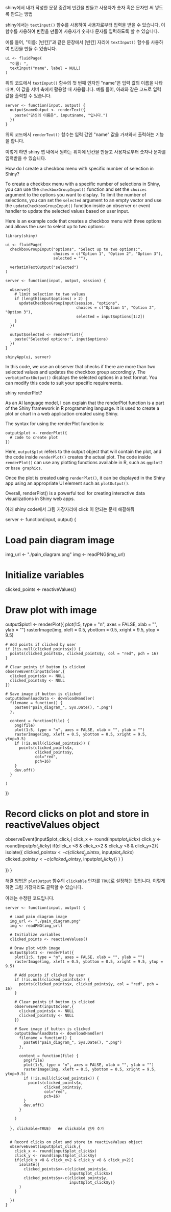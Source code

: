 shiny에서 내가 작성한 문장 중간에 빈칸을 만들고 사용자가 숫자 혹은 문자만 써 넣도록 만드는 방법

shiny에서는 `textInput()` 함수를 사용하여 사용자로부터 입력을 받을 수 있습니다. 이 함수를 사용하여 빈칸을 만들어 사용자가 숫자나 문자를 입력하도록 할 수 있습니다.

예를 들어, "이름: [빈칸]"과 같은 문장에서 [빈칸] 자리에 `textInput()` 함수를 사용하여 빈칸을 만들 수 있습니다.

```
ui <- fluidPage(
  "이름: ",
  textInput("name", label = NULL)
)
```

위의 코드에서 `textInput()` 함수의 첫 번째 인자인 "name"은 입력 값의 이름을 나타내며, 이 값을 서버 측에서 활용할 때 사용됩니다. 예를 들어, 아래와 같은 코드로 입력 값을 출력할 수 있습니다.

```
server <- function(input, output) {
  output$nameOutput <- renderText({
    paste("당신의 이름은", input$name, "입니다.")
  })
}
```

위의 코드에서 `renderText()` 함수는 입력 값인 "name" 값을 가져와서 출력하는 기능을 합니다. 

이렇게 하면 shiny 앱 내에서 원하는 위치에 빈칸을 만들고 사용자로부터 숫자나 문자를 입력받을 수 있습니다.


How do I create a checkbox menu with specific number of selection in Shiny?

To create a checkbox menu with a specific number of selections in Shiny, you can use the `checkboxGroupInput()` function and set the `choices` argument to the options you want to display. To limit the number of selections, you can set the `selected` argument to an empty vector and use the `updateCheckboxGroupInput()` function inside an observer or event handler to update the selected values based on user input.

Here is an example code that creates a checkbox menu with three options and allows the user to select up to two options:

```
library(shiny)

ui <- fluidPage(
  checkboxGroupInput("options", "Select up to two options:",
                     choices = c("Option 1", "Option 2", "Option 3"),
                     selected = ""),
  
  verbatimTextOutput("selected")
)

server <- function(input, output, session) {
  
  observe({
    # limit selection to two values
    if (length(input$options) > 2) {
      updateCheckboxGroupInput(session, "options",
                               choices = c("Option 1", "Option 2", "Option 3"),
                               selected = input$options[1:2])
    }
  })
  
  output$selected <- renderPrint({
    paste("Selected options:", input$options)
  })
}

shinyApp(ui, server)
```

In this code, we use an observer that checks if there are more than two selected values and updates the checkbox group accordingly. The `verbatimTextOutput()` displays the selected options in a text format. You can modify this code to suit your specific requirements.


shiny renderPlot?

As an AI language model, I can explain that the renderPlot function is a part of the Shiny framework in R programming language. It is used to create a plot or chart in a web application created using Shiny.

The syntax for using the renderPlot function is:

```
output$plot <- renderPlot({
  # code to create plot
})
```

Here, `output$plot` refers to the output object that will contain the plot, and the code inside `renderPlot()` creates the actual plot. The code inside `renderPlot()` can use any plotting functions available in R, such as `ggplot2` or `base graphics`.

Once the plot is created using `renderPlot()`, it can be displayed in the Shiny app using an appropriate UI element such as `plotOutput()`.

Overall, renderPlot() is a powerful tool for creating interactive data visualizations in Shiny web apps.




아래 shiny code에서 그림 가장자리에 click 이 안되는 문제 해결해줘

server <- function(input, output) {
  
  # Load pain diagram image
  img_url <- "./pain_diagram.png"
  img <- readPNG(img_url)
  
  # Initialize variables
  clicked_points <- reactiveValues()
  
  # Draw plot with image
  output$plot1 <- renderPlot({
    plot(1:5, type = "n", axes = FALSE, xlab = "", ylab = "")
    rasterImage(img, xleft = 0.5, ybottom = 0.5, xright = 9.5, ytop = 9.5)
    
    # Add points if clicked by user
    if (!is.null(clicked_points$x)) {
      points(clicked_points$x, clicked_points$y, col = "red", pch = 16)
    }
    
    # Clear points if button is clicked
    observeEvent(input$clear,{
      clicked_points$x <- NULL
      clicked_points$y <- NULL
    })
    
    # Save image if button is clicked
    output$downloadData <- downloadHandler(
      filename = function() {
        paste0("pain_diagram_", Sys.Date(), ".png")
      },
      
      content = function(file) {
        png(file)
        plot(1:5, type = "n", axes = FALSE, xlab = "", ylab = "")
        rasterImage(img, xleft = 0.5, ybottom = 0.5, xright = 9.5, ytop=9.5)
        if (!is.null(clicked_points$x)) {
          points(clicked_points$x,
                 clicked_points$y,
                 col="red",
                 pch=16)
        }
        dev.off()
      }
      
    )
    
  })
  
  # Record clicks on plot and store in reactiveValues object 
  observeEvent(input$plot_click,{
    click_x <- round(input$plot_click$x)
    click_y <- round(input$plot_click$y)
    if(click_x <8 & click_x>2 & click_y <8 & click_y>2){
      isolate({
        clicked_points$x<-c(clicked_points$x,
                            input$plot_click$x)
        clicked_points$y<-c(clicked_points$y,
                            input$plot_click$y)}
      )
    }
    
  })
}

해결 방법은 `plotOutput` 함수의 `clickable` 인자를 `TRUE`로 설정하는 것입니다. 이렇게 하면 그림 가장자리도 클릭할 수 있습니다.

아래는 수정된 코드입니다.

```{r}
server <- function(input, output) {
  
  # Load pain diagram image
  img_url <- "./pain_diagram.png"
  img <- readPNG(img_url)
  
  # Initialize variables
  clicked_points <- reactiveValues()
  
  # Draw plot with image
  output$plot1 <- renderPlot({
    plot(1:5, type = "n", axes = FALSE, xlab = "", ylab = "")
    rasterImage(img, xleft = 0.5, ybottom = 0.5, xright = 9.5, ytop = 9.5)
    
    # Add points if clicked by user
    if (!is.null(clicked_points$x)) {
      points(clicked_points$x, clicked_points$y, col = "red", pch = 16)
    }
    
    # Clear points if button is clicked
    observeEvent(input$clear,{
      clicked_points$x <- NULL
      clicked_points$y <- NULL
    })
    
    # Save image if button is clicked
    output$downloadData <- downloadHandler(
      filename = function() {
        paste0("pain_diagram_", Sys.Date(), ".png")
      },
      
      content = function(file) {
        png(file)
        plot(1:5, type = "n", axes = FALSE, xlab = "", ylab = "")
        rasterImage(img, xleft = 0.5, ybottom = 0.5, xright = 9.5, ytop=9.5)
        if (!is.null(clicked_points$x)) {
          points(clicked_points$x,
                 clicked_points$y,
                 col="red",
                 pch=16)
        }
        dev.off()
      }
      
    )
    
  }, clickable=TRUE)   ## clickable 인자 추가
  
  
  # Record clicks on plot and store in reactiveValues object 
  observeEvent(input$plot_click,{
    click_x <- round(input$plot_click$x)
    click_y <- round(input$plot_click$y)
    if(click_x <8 & click_x>2 & click_y <8 & click_y>2){
      isolate({
        clicked_points$x<-c(clicked_points$x,
                            input$plot_click$x)
        clicked_points$y<-c(clicked_points$y,
                            input$plot_click$y)}
      )
    }
    
  })
}
```
